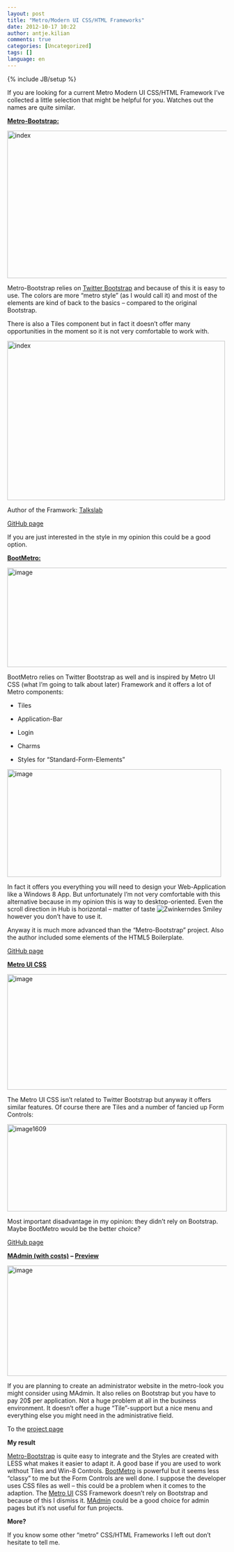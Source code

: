 ```yaml
---
layout: post
title: "Metro/Modern UI CSS/HTML Frameworks"
date: 2012-10-17 10:22
author: antje.kilian
comments: true
categories: [Uncategorized]
tags: []
language: en
---
```

{% include JB/setup %}
&nbsp;

<strong> </strong>

If you are looking for a current Metro Modern UI CSS/HTML Framework I’ve collected a little selection that might be helpful for you. Watches out the names are quite similar.

<strong> </strong>

<strong><a href="http://talkslab.github.com/metro-bootstrap/index.html">Metro-Bootstrap:</a></strong>

<a href="{{BASE_PATH}}/assets/wp-images-en/index.png"><img style="background-image: none; padding-left: 0px; padding-right: 0px; display: inline; padding-top: 0px; border: 0px;" title="index" src="{{BASE_PATH}}/assets/wp-images-en/index_thumb.png" border="0" alt="index" width="516" height="338" /></a>

Metro-Bootstrap relies on <a href="{{BASE_PATH}}/2012/02/02/twitter-bootstrap-2-0-released-release-prsentation/">Twitter Bootstrap</a> and because of this it is easy to use. The colors are more “metro style” (as I would call it) and most of the elements are kind of back to the basics – compared to the original Bootstrap.

There is also a Tiles component but in fact it doesn’t offer many opportunities in the moment so it is not very comfortable to work with.

<a href="{{BASE_PATH}}/assets/wp-images-en/index1.png"><img style="background-image: none; padding-left: 0px; padding-right: 0px; display: inline; padding-top: 0px; border: 0px;" title="index" src="{{BASE_PATH}}/assets/wp-images-en/index_thumb1.png" border="0" alt="index" width="500" height="365" /></a>

Author of the Framwork: <a href="http://talkslab.com/">Talkslab</a>

<a href="https://github.com/TalksLab/metro-bootstrap">GitHub page</a>

If you are just interested in the style in my opinion this could be a good option.

<strong><a href="http://aozora.github.com/bootmetro/">BootMetro:</a></strong>

<img style="background-image: none; padding-left: 0px; padding-right: 0px; padding-top: 0px; border: 0px;" title="image" src="{{BASE_PATH}}/assets/wp-images-de/image_thumb765.png" border="0" alt="image" width="581" height="228" />

<strong> </strong>

BootMetro relies on Twitter Bootstrap as well and is inspired by Metro UI CSS (what I’m going to talk about later) Framework and it offers a lot of Metro components:

- Tiles

- Application-Bar

- Login

- Charms

- Styles for “Standard-Form-Elements”

<img style="background-image: none; padding-left: 0px; padding-right: 0px; padding-top: 0px; border: 0px;" title="image" src="{{BASE_PATH}}/assets/wp-images-de/image_thumb766.png" border="0" alt="image" width="491" height="247" />

In fact it offers you everything you will need to design your Web-Application like a Windows 8 App. But unfortunately I’m not very comfortable with this alternative because in my opinion this is way to desktop-oriented. Even the scroll direction in Hub is horizontal – matter of taste <img class="wlEmoticon wlEmoticon-winkingsmile" style="border-style: none;" src="{{BASE_PATH}}/assets/wp-images-en/wlEmoticon-winkingsmile44.png" alt="Zwinkerndes Smiley" /> however you don’t have to use it.

Anyway it is much more advanced than the “Metro-Bootstrap” project. Also the author included some elements of the HTML5 Boilerplate.

<a href="http://aozora.github.com/bootmetro/">GitHub page</a>

<strong><a href="http://metroui.org.ua/">Metro UI CSS</a></strong>

<img title="image" src="{{BASE_PATH}}/assets/wp-images-de/image_thumb767.png" border="0" alt="image" width="579" height="265" />

<strong> </strong>

The Metro UI CSS isn’t related to Twitter Bootstrap but anyway it offers similar features. Of course there are Tiles and a number of fancied up Form Controls:

<a href="{{BASE_PATH}}/assets/wp-images-en/image1609.png"><img style="background-image: none; padding-left: 0px; padding-right: 0px; display: inline; padding-top: 0px; border: 0px;" title="image1609" src="{{BASE_PATH}}/assets/wp-images-en/image1609_thumb.png" border="0" alt="image1609" width="504" height="200" /></a>

Most important disadvantage in my opinion: they didn’t rely on Bootstrap. Maybe BootMetro would be the better choice?

<a href="https://github.com/olton/Metro-UI-CSS">GitHub page</a>

<strong><a href="https://wrapbootstrap.com/theme/madmin-admin-theme-WB042R743">MAdmin (with costs)</a> – <a href="http://wrapbootstrap.com/preview/WB042R743">Preview</a></strong>

<img title="image" src="{{BASE_PATH}}/assets/wp-images-de/image_thumb769.png" border="0" alt="image" width="574" height="253" />

<strong> </strong>

If you are planning to create an administrator website in the metro-look you might consider using MAdmin. It also relies on Bootstrap but you have to pay 20$ per application. Not a huge problem at all in the business environment. It doesn’t offer a huge “Tile”-support but a nice menu and everything else you might need in the administrative field.

To the <a href="https://wrapbootstrap.com/theme/madmin-admin-theme-WB042R743">project page</a>

<strong>My result</strong>

<strong> </strong>

<a href="http://talkslab.github.com/metro-bootstrap/index.html">Metro-Bootstrap</a> is quite easy to integrate and the Styles are created with LESS what makes it easier to adapt it. A good base if you are used to work without Tiles and Win-8 Controls. <a href="http://aozora.github.com/bootmetro/">BootMetro</a> is powerful but it seems less “classy” to me but the Form Controls are well done. I suppose the developer uses CSS files as well – this could be a problem when it comes to the adaption. The <a href="http://metroui.org.ua/">Metro UI</a> CSS Framework doesn’t rely on Bootstrap and because of this I dismiss it. <a href="http://wrapbootstrap.com/preview/WB042R743">MAdmin</a> could be a good choice for admin pages but it’s not useful for fun projects.

<strong>More?</strong>

If you know some other “metro” CSS/HTML Frameworks I left out don’t hesitate to tell me.

